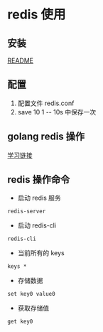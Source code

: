 # redis 使用

## 安装
[README](https://www.jianshu.com/p/bb7c19c5fc47)

## 配置

1. 配置文件 redis.conf
2. save 10 1 -- 10s 中保存一次

## golang redis 操作

[学习链接](https://www.cnblogs.com/wdliu/p/9330278.html)

## redis 操作命令

* 启动 redis 服务
```
redis-server 
```

* 启动 redis-cli
```
redis-cli
```

* 当前所有的 keys
```
keys *
```

* 存储数据

```
set key0 value0
```

* 获取存储值
```
get key0
```